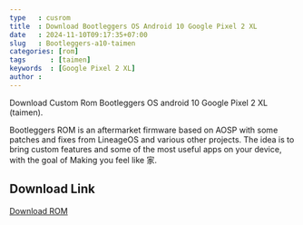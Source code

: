 ```yaml
---
type   : cusrom
title  : Download Bootleggers OS Android 10 Google Pixel 2 XL
date   : 2024-11-10T09:17:35+07:00
slug   : Bootleggers-a10-taimen
categories: [rom]
tags      : [taimen]
keywords  : [Google Pixel 2 XL]
author :
---
```


Download Custom Rom Bootleggers OS android 10 Google Pixel 2 XL (taimen).

Bootleggers ROM is an aftermarket firmware based on AOSP with some patches and fixes from LineageOS and various other projects. The idea is to bring custom features and some of the most useful apps on your device, with the goal of Making you feel like 家.


## Download Link
[Download ROM](https://androidfilehost.com/?w=files&flid=313434)
